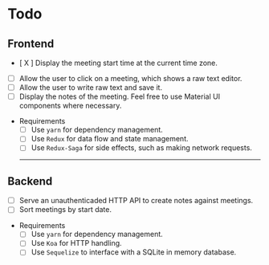 # Todo

## Frontend

- [ X ] Display the meeting start time at the current time zone.
- [ ] Allow the user to click on a meeting, which shows a raw text editor.
- [ ] Allow the user to write raw text and save it.
- [ ] Display the notes of the meeting. Feel free to use Material UI components where necessary.

- Requirements
  - [ ] Use `yarn` for dependency management.
  - [ ] Use `Redux` for data flow and state management.
  - [ ] Use `Redux-Saga` for side effects, such as making network requests.

  ---

## Backend
  
- [ ] Serve an unauthenticaded HTTP API to create notes against meetings.
- [ ] Sort meetings by start date.

- Requirements
  - [ ] Use `yarn` for dependency management.
  - [ ] Use `Koa` for HTTP handling.
  - [ ] Use `Sequelize` to interface with a SQLite in memory database.
